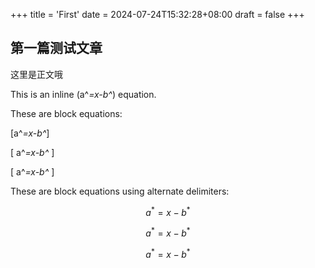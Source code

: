 +++
title = 'First'
date = 2024-07-24T15:32:28+08:00
draft = false
+++
## 第一篇测试文章

这里是正文哦

This is an inline \(a^*=x-b^*\) equation.

These are block equations:

\[a^*=x-b^*\]

\[ a^*=x-b^* \]

\[
a^*=x-b^*
\]

These are block equations using alternate delimiters:

$$a^*=x-b^*$$

$$ a^*=x-b^* $$

$$a^*=x-b^*$$
